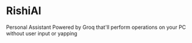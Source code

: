 # RishiAI
 Personal Assistant Powered by Groq that'll perform operations on your PC without user input or yapping

